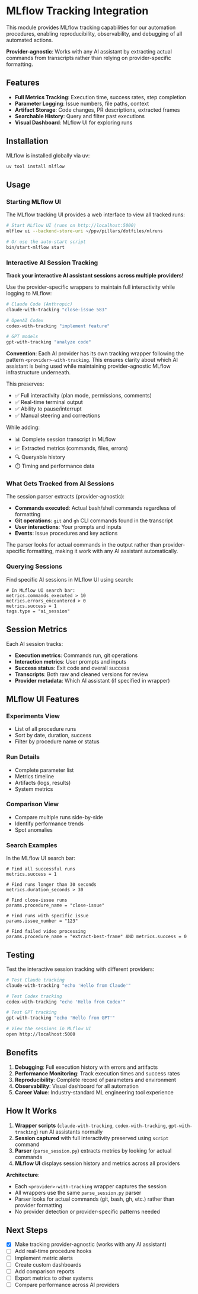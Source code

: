 # MLflow Tracking Integration

This module provides MLflow tracking capabilities for our automation procedures, enabling reproducibility, observability, and debugging of all automated actions.

**Provider-agnostic**: Works with any AI assistant by extracting actual commands from transcripts rather than relying on provider-specific formatting.

## Features

- **Full Metrics Tracking**: Execution time, success rates, step completion
- **Parameter Logging**: Issue numbers, file paths, context
- **Artifact Storage**: Code changes, PR descriptions, extracted frames
- **Searchable History**: Query and filter past executions
- **Visual Dashboard**: MLflow UI for exploring runs

## Installation

MLflow is installed globally via uv:

```bash
uv tool install mlflow
```

## Usage

### Starting MLflow UI

The MLflow tracking UI provides a web interface to view all tracked runs:

```bash
# Start MLflow UI (runs on http://localhost:5000)
mlflow ui --backend-store-uri ~/ppv/pillars/dotfiles/mlruns

# Or use the auto-start script
bin/start-mlflow start
```

### Interactive AI Session Tracking

**Track your interactive AI assistant sessions across multiple providers!**

Use the provider-specific wrappers to maintain full interactivity while logging to MLflow:

```bash
# Claude Code (Anthropic)
claude-with-tracking "close-issue 583"

# OpenAI Codex
codex-with-tracking "implement feature"

# GPT models
gpt-with-tracking "analyze code"
```

**Convention**: Each AI provider has its own tracking wrapper following the pattern `<provider>-with-tracking`. This ensures clarity about which AI assistant is being used while maintaining provider-agnostic MLflow infrastructure underneath.

This preserves:
- ✅ Full interactivity (plan mode, permissions, comments)
- ✅ Real-time terminal output
- ✅ Ability to pause/interrupt
- ✅ Manual steering and corrections

While adding:
- 📊 Complete session transcript in MLflow
- 📈 Extracted metrics (commands, files, errors)
- 🔍 Queryable history
- ⏱️ Timing and performance data

### What Gets Tracked from AI Sessions

The session parser extracts (provider-agnostic):
- **Commands executed**: Actual bash/shell commands regardless of formatting
- **Git operations**: `git` and `gh` CLI commands found in the transcript
- **User interactions**: Your prompts and inputs
- **Events**: Issue procedures and key actions

The parser looks for actual commands in the output rather than provider-specific formatting, making it work with any AI assistant automatically.

### Querying Sessions

Find specific AI sessions in MLflow UI using search:

```
# In MLflow UI search bar:
metrics.commands_executed > 10
metrics.errors_encountered > 0
metrics.success = 1
tags.type = "ai_session"
```

## Session Metrics

Each AI session tracks:
- **Execution metrics**: Commands run, git operations
- **Interaction metrics**: User prompts and inputs
- **Success status**: Exit code and overall success
- **Transcripts**: Both raw and cleaned versions for review
- **Provider metadata**: Which AI assistant (if specified in wrapper)

## MLflow UI Features

### Experiments View
- List of all procedure runs
- Sort by date, duration, success
- Filter by procedure name or status

### Run Details
- Complete parameter list
- Metrics timeline
- Artifacts (logs, results)
- System metrics

### Comparison View
- Compare multiple runs side-by-side
- Identify performance trends
- Spot anomalies

### Search Examples

In the MLflow UI search bar:

```
# Find all successful runs
metrics.success = 1

# Find runs longer than 30 seconds
metrics.duration_seconds > 30

# Find close-issue runs
params.procedure_name = "close-issue"

# Find runs with specific issue
params.issue_number = "123"

# Find failed video processing
params.procedure_name = "extract-best-frame" AND metrics.success = 0
```

## Testing

Test the interactive session tracking with different providers:

```bash
# Test Claude tracking
claude-with-tracking "echo 'Hello from Claude'"

# Test Codex tracking
codex-with-tracking "echo 'Hello from Codex'"

# Test GPT tracking
gpt-with-tracking "echo 'Hello from GPT'"

# View the sessions in MLflow UI
open http://localhost:5000
```

## Benefits

1. **Debugging**: Full execution history with errors and artifacts
2. **Performance Monitoring**: Track execution times and success rates
3. **Reproducibility**: Complete record of parameters and environment
4. **Observability**: Visual dashboard for all automation
5. **Career Value**: Industry-standard ML engineering tool experience

## How It Works

1. **Wrapper scripts** (`claude-with-tracking`, `codex-with-tracking`, `gpt-with-tracking`) run AI assistants normally
2. **Session captured** with full interactivity preserved using `script` command
3. **Parser** (`parse_session.py`) extracts metrics by looking for actual commands
4. **MLflow UI** displays session history and metrics across all providers

**Architecture**:
- Each `<provider>-with-tracking` wrapper captures the session
- All wrappers use the same `parse_session.py` parser
- Parser looks for actual commands (git, bash, gh, etc.) rather than provider formatting
- No provider detection or provider-specific patterns needed

## Next Steps

- [x] Make tracking provider-agnostic (works with any AI assistant)
- [ ] Add real-time procedure hooks
- [ ] Implement metric alerts
- [ ] Create custom dashboards
- [ ] Add comparison reports
- [ ] Export metrics to other systems
- [ ] Compare performance across AI providers